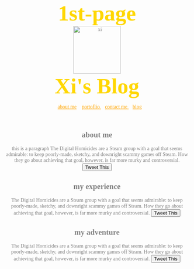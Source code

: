 # 1st-page
<!DOCTYPE html>
<head>
<style>
header{
  text-align: center;
  background: url("http://envye.com/images/customheader3.jpg");
  }
body {
  text-align: center;
  color: grey;
  background-position: 12px 20px;
  font-family: Tahoma;
  }
  
ul {
  padding: 0px 10px 10px 1px;
  }
li{
  display: inline;
  padding: 0px 10px 10px 1px;
  
  }
a {
  color: orange;
  }
h1{
  margin: 0px;
  font-size: 60px;
  color: gold;
  }
  
article { 
  padding: 20px;
  max-width: 500px;
  margin: 0 auto;
  }
  
@media (max-width: 500px){
  h1{
    font-size:40px;
    margin: 0px;
    }
  li{
    display: block;
    padding: 1px;
    }
  }

  img {
    margin: 20px;
    border: 8px solid gold;
    border-radius: 25px;
    }


</style>

</head>

<body>
<header>
<img src="http://lh3.googleusercontent.com/LDBfrJRqgBs6tYbZaPfHQLKjxG9d8uSMyyJdmUbAD_Dn6M0Vxsv4SZR1DcefVJXQMaGX6H8NcUbDqngvUkE7LYQ=s64-c" alt="xi" height="130" width="130">
<h1>Xi's Blog</h1>
<ul>
<li> <a href="#"> about me</a> </li>
<li> <a href="#">portoflio </a> </li>
<li> <a href="#">contact me </a> </li>
<li> <a href="#">blog </a> </li>
</ul>
</header>

<article>
<h2> about me</h2>
<p> this is a paragraph The Digital Homicides are a Steam group with a goal that seems admirable: to keep poorly-made, sketchy, and downright scammy games off Steam. How they go about achieving that goal, however, is far more murky and controversial.
<button>Tweet This</button>
</article>


<article>
<h2>my experience</h2>
<p> The Digital Homicides are a Steam group with a goal that seems admirable: to keep poorly-made, sketchy, and downright scammy games off Steam. How they go about achieving that goal, however, is far more murky and controversial.
<button>Tweet This</button>
</article>


<article>
<h2> my adventure </h2>
<p>The Digital Homicides are a Steam group with a goal that seems admirable: to keep poorly-made, sketchy, and downright scammy games off Steam. How they go about achieving that goal, however, is far more murky and controversial.
<button>Tweet This</button>
</article>

<script>
$("article").on("mouseover",function(){alert("cute girl")});
</script>

</body>
